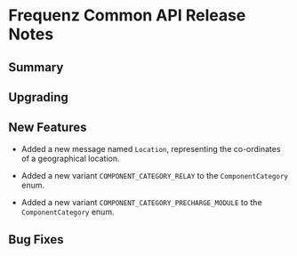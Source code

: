 # Frequenz Common API Release Notes

## Summary

<!-- Here goes a general summary of what this release is about -->

## Upgrading

<!-- Here goes notes on how to upgrade from previous versions, including deprecations and what they should be replaced with -->

## New Features

* Added a new message named `Location`, representing the co-ordinates of a
  geographical location.

* Added a new variant `COMPONENT_CATEGORY_RELAY` to the `ComponentCategory`
  enum.

* Added a new variant `COMPONENT_CATEGORY_PRECHARGE_MODULE` to the
  `ComponentCategory` enum.

## Bug Fixes

<!-- Here goes notable bug fixes that are worth a special mention or explanation -->
